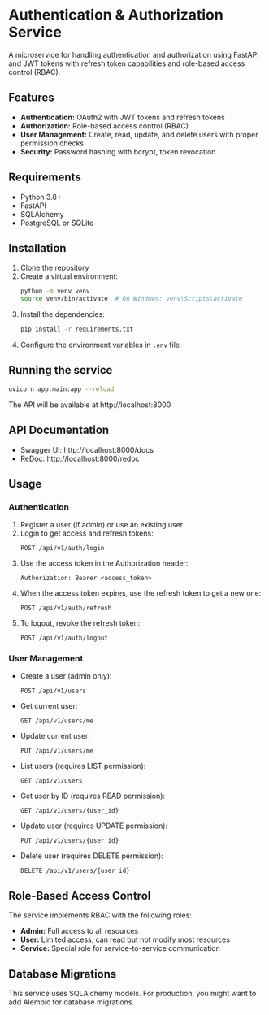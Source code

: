 # Authentication & Authorization Service

A microservice for handling authentication and authorization using FastAPI and JWT tokens with refresh token capabilities and role-based access control (RBAC).

## Features

- **Authentication:** OAuth2 with JWT tokens and refresh tokens
- **Authorization:** Role-based access control (RBAC)
- **User Management:** Create, read, update, and delete users with proper permission checks
- **Security:** Password hashing with bcrypt, token revocation

## Requirements

- Python 3.8+
- FastAPI
- SQLAlchemy
- PostgreSQL or SQLite

## Installation

1. Clone the repository
2. Create a virtual environment:
   ```bash
   python -m venv venv
   source venv/bin/activate  # On Windows: venv\Scripts\activate
   ```
3. Install the dependencies:
   ```bash
   pip install -r requirements.txt
   ```
4. Configure the environment variables in `.env` file

## Running the service

```bash
uvicorn app.main:app --reload
```

The API will be available at http://localhost:8000

## API Documentation

- Swagger UI: http://localhost:8000/docs
- ReDoc: http://localhost:8000/redoc

## Usage

### Authentication

1. Register a user (if admin) or use an existing user
2. Login to get access and refresh tokens:
   ```
   POST /api/v1/auth/login
   ```
3. Use the access token in the Authorization header:
   ```
   Authorization: Bearer <access_token>
   ```
4. When the access token expires, use the refresh token to get a new one:
   ```
   POST /api/v1/auth/refresh
   ```
5. To logout, revoke the refresh token:
   ```
   POST /api/v1/auth/logout
   ```

### User Management

- Create a user (admin only):
  ```
  POST /api/v1/users
  ```
- Get current user:
  ```
  GET /api/v1/users/me
  ```
- Update current user:
  ```
  PUT /api/v1/users/me
  ```
- List users (requires LIST permission):
  ```
  GET /api/v1/users
  ```
- Get user by ID (requires READ permission):
  ```
  GET /api/v1/users/{user_id}
  ```
- Update user (requires UPDATE permission):
  ```
  PUT /api/v1/users/{user_id}
  ```
- Delete user (requires DELETE permission):
  ```
  DELETE /api/v1/users/{user_id}
  ```

## Role-Based Access Control

The service implements RBAC with the following roles:
- **Admin:** Full access to all resources
- **User:** Limited access, can read but not modify most resources
- **Service:** Special role for service-to-service communication

## Database Migrations

This service uses SQLAlchemy models. For production, you might want to add Alembic for database migrations.